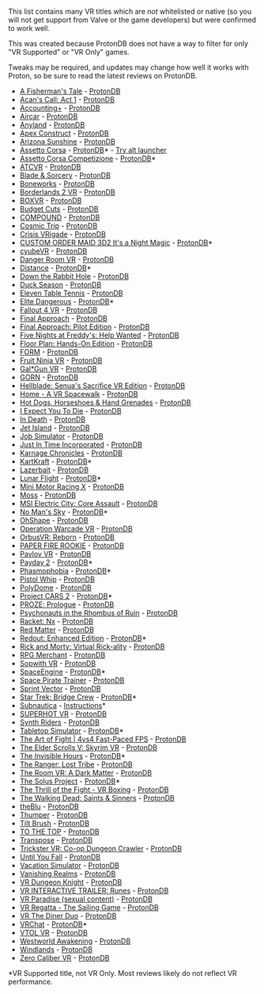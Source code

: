 This list contains many VR titles which are *not* whitelisted or native (so you will not get support from Valve or the game developers) but were confirmed to work well.

This was created because ProtonDB does not have a way to filter for only "VR Supported" or "VR Only" games.

Tweaks may be required, and updates may change how well it works with Proton, so be sure to read the latest reviews on ProtonDB.

+ [A Fisherman's Tale](https://store.steampowered.com/app/559330) - [ProtonDB](https://www.protondb.com/app/559330)
+ [Acan's Call: Act 1](https://store.steampowered.com/app/501180) - [ProtonDB](https://www.protondb.com/app/501180)
+ [Accounting+](https://store.steampowered.com/app/927270) - [ProtonDB](https://www.protondb.com/app/927270)
+ [Aircar](https://store.steampowered.com/app/1073390) - [ProtonDB](https://www.protondb.com/app/1073390)
+ [Anyland](https://store.steampowered.com/app/505700) - [ProtonDB](https://www.protondb.com/app/505700)
+ [Apex Construct](https://store.steampowered.com/app/694090) - [ProtonDB](https://www.protondb.com/app/694090)
+ [Arizona Sunshine](https://store.steampowered.com/app/342180) - [ProtonDB](https://www.protondb.com/app/342180)
+ [Assetto Corsa](https://store.steampowered.com/app/244210) - [ProtonDB](https://www.protondb.com/app/244210)* - [Try alt launcher](https://gitlab.com/vr-on-linux/VR-on-Linux/-/issues/16)
+ [Assetto Corsa Competizione](https://store.steampowered.com/app/805550) - [ProtonDB](https://www.protondb.com/app/805550)*
+ [ATCVR](https://store.steampowered.com/app/578210) - [ProtonDB](https://www.protondb.com/app/578210)
+ [Blade & Sorcery](https://store.steampowered.com/app/629730) - [ProtonDB](https://www.protondb.com/app/629730)
+ [Boneworks](https://store.steampowered.com/app/823500) - [ProtonDB](https://www.protondb.com/app/823500)
+ [Borderlands 2 VR](https://store.steampowered.com/app/991260) - [ProtonDB](https://www.protondb.com/app/991260)
+ [BOXVR](https://store.steampowered.com/app/641960) - [ProtonDB](https://www.protondb.com/app/641960)
+ [Budget Cuts](https://store.steampowered.com/app/400940) - [ProtonDB](https://www.protondb.com/app/400940)
+ [COMPOUND](https://store.steampowered.com/app/615120) - [ProtonDB](https://www.protondb.com/app/615120)
+ [Cosmic Trip](https://store.steampowered.com/app/427240) - [ProtonDB](https://www.protondb.com/app/427240)
+ [Crisis VRigade](https://store.steampowered.com/app/939000) - [ProtonDB](https://www.protondb.com/app/939000)
+ [CUSTOM ORDER MAID 3D2 It's a Night Magic](https://store.steampowered.com/app/1097580) - [ProtonDB](https://www.protondb.com/app/1097580)*
+ [cyubeVR](https://store.steampowered.com/app/619500) - [ProtonDB](https://www.protondb.com/app/619500)
+ [Danger Room VR](https://store.steampowered.com/app/852250) - [ProtonDB](https://www.protondb.com/app/852250)
+ [Distance](https://store.steampowered.com/app/233610) - [ProtonDB](https://www.protondb.com/app/233610)*
+ [Down the Rabbit Hole](https://store.steampowered.com/app/1215270) - [ProtonDB](https://www.protondb.com/app/1215270)
+ [Duck Season](https://store.steampowered.com/app/503580) - [ProtonDB](https://www.protondb.com/app/503580)
+ [Eleven Table Tennis](https://store.steampowered.com/app/488310) - [ProtonDB](https://www.protondb.com/app/488310)
+ [Elite Dangerous](https://store.steampowered.com/app/359320) - [ProtonDB](https://www.protondb.com/app/359320)*
+ [Fallout 4 VR](https://store.steampowered.com/app/611660) - [ProtonDB](https://www.protondb.com/app/611660)
+ [Final Approach](https://store.steampowered.com/app/380670) - [ProtonDB](https://www.protondb.com/app/380670)
+ [Final Approach: Pilot Edition](https://store.steampowered.com/app/481420) - [ProtonDB](https://www.protondb.com/app/481420)
+ [Five Nights at Freddy's: Help Wanted](https://store.steampowered.com/app/732690) - [ProtonDB](https://www.protondb.com/app/732690)
+ [Floor Plan: Hands-On Edition](https://store.steampowered.com/app/673060) - [ProtonDB](https://www.protondb.com/app/673060)
+ [FORM](https://store.steampowered.com/app/408520) - [ProtonDB](https://www.protondb.com/app/408520)
+ [Fruit Ninja VR](https://store.steampowered.com/app/486780) - [ProtonDB](https://www.protondb.com/app/486780)
+ [Gal*Gun VR](https://store.steampowered.com/app/678520) - [ProtonDB](https://www.protondb.com/app/678520)
+ [GORN](https://store.steampowered.com/app/578620) - [ProtonDB](https://www.protondb.com/app/578620)
+ [Hellblade: Senua's Sacrifice VR Edition](https://store.steampowered.com/app/747350) - [ProtonDB](https://www.protondb.com/app/747350)
+ [Home - A VR Spacewalk](https://store.steampowered.com/app/512270) - [ProtonDB](https://www.protondb.com/app/512270)
+ [Hot Dogs, Horseshoes & Hand Grenades](https://store.steampowered.com/app/450540) - [ProtonDB](https://www.protondb.com/app/450540)
+ [I Expect You To Die](https://store.steampowered.com/app/587430) - [ProtonDB](https://www.protondb.com/app/587430)
+ [In Death](https://store.steampowered.com/app/605450) - [ProtonDB](https://www.protondb.com/app/605450)
+ [Jet Island](https://store.steampowered.com/app/587220) - [ProtonDB](https://www.protondb.com/app/587220)
+ [Job Simulator](https://store.steampowered.com/app/448280) - [ProtonDB](https://www.protondb.com/app/448280)
+ [Just In Time Incorporated](https://store.steampowered.com/app/592030) - [ProtonDB](https://www.protondb.com/app/592030)
+ [Karnage Chronicles](https://store.steampowered.com/app/611160) - [ProtonDB](https://www.protondb.com/app/611160)
+ [KartKraft](https://store.steampowered.com/app/406350) - [ProtonDB](https://www.protondb.com/app/406350)*
+ [Lazerbait](https://store.steampowered.com/app/529150) - [ProtonDB](https://www.protondb.com/app/529150)
+ [Lunar Flight](https://store.steampowered.com/app/208600) - [ProtonDB](https://www.protondb.com/app/208600)*
+ [Mini Motor Racing X](https://store.steampowered.com/app/1303990) - [ProtonDB](https://www.protondb.com/app/1303990)
+ [Moss](https://store.steampowered.com/app/846470) - [ProtonDB](https://www.protondb.com/app/846470)
+ [MSI Electric City: Core Assault](https://store.steampowered.com/app/691930) - [ProtonDB](https://www.protondb.com/app/691930)
+ [No Man's Sky](https://store.steampowered.com/app/275850) - [ProtonDB](https://www.protondb.com/app/275850)*
+ [OhShape](https://store.steampowered.com/app/1098100) - [ProtonDB](https://www.protondb.com/app/1098100)
+ [Operation Warcade VR](https://store.steampowered.com/app/698790) - [ProtonDB](https://www.protondb.com/app/691930)
+ [OrbusVR: Reborn](https://store.steampowered.com/app/746930) - [ProtonDB](https://www.protondb.com/app/746930)
+ [PAPER FIRE ROOKIE](https://store.steampowered.com/app/698790) - [ProtonDB](https://www.protondb.com/app/698790)
+ [Pavlov VR](https://store.steampowered.com/app/555160) - [ProtonDB](https://www.protondb.com/app/555160)
+ [Payday 2](https://store.steampowered.com/app/218620) - [ProtonDB](https://www.protondb.com/app/218620)*
+ [Phasmophobia](https://store.steampowered.com/app/739630) - [ProtonDB](https://www.protondb.com/app/739630)*
+ [Pistol Whip](https://store.steampowered.com/app/1079800) - [ProtonDB](https://www.protondb.com/app/1079800)
+ [PolyDome](https://store.steampowered.com/app/483680) - [ProtonDB](https://www.protondb.com/app/483680)
+ [Project CARS 2](https://store.steampowered.com/app/378860) - [ProtonDB](https://www.protondb.com/app/378860)*
+ [PROZE: Prologue](https://store.steampowered.com/app/912560) - [ProtonDB](https://www.protondb.com/app/912560)
+ [Psychonauts in the Rhombus of Ruin](https://store.steampowered.com/app/788690) - [ProtonDB](https://www.protondb.com/app/788690)
+ [Racket: Nx](https://store.steampowered.com/app/428080) - [ProtonDB](https://www.protondb.com/app/428080)
+ [Red Matter](https://store.steampowered.com/app/966680) - [ProtonDB](https://www.protondb.com/app/966680)
+ [Redout: Enhanced Edition](https://store.steampowered.com/app/517710) - [ProtonDB](https://www.protondb.com/app/517710)*
+ [Rick and Morty: Virtual Rick-ality](https://store.steampowered.com/app/469610) - [ProtonDB](https://www.protondb.com/app/469610)
+ [RPG Merchant](https://store.steampowered.com/app/789290) - [ProtonDB](https://www.protondb.com/app/789290)
+ [Sopwith VR](https://store.steampowered.com/app/998660) - [ProtonDB](https://www.protondb.com/app/998660)
+ [SpaceEngine](https://store.steampowered.com/app/314650) - [ProtonDB](https://www.protondb.com/app/314650)*
+ [Space Pirate Trainer](https://store.steampowered.com/app/418650) - [ProtonDB](https://www.protondb.com/app/418650)
+ [Sprint Vector](https://store.steampowered.com/app/590690) - [ProtonDB](https://www.protondb.com/app/590690)
+ [Star Trek: Bridge Crew](https://store.steampowered.com/app/527100) - [ProtonDB](https://www.protondb.com/app/527100)*
+ [Subnautica](https://www.epicgames.com/store/en-US/p/subnautica) - [Instructions](https://gitlab.com/vr-on-linux/VR-on-Linux/-/issues/18)*
+ [SUPERHOT VR](https://store.steampowered.com/app/617830) - [ProtonDB](https://www.protondb.com/app/617830)
+ [Synth Riders](https://store.steampowered.com/app/885000) - [ProtonDB](https://www.protondb.com/app/885000)
+ [Tabletop Simulator](https://store.steampowered.com/app/286160) - [ProtonDB](https://www.protondb.com/app/286160)*
+ [The Art of Fight | 4vs4 Fast-Paced FPS](https://store.steampowered.com/app/531270) - [ProtonDB](https://www.protondb.com/app/531270)
+ [The Elder Scrolls V: Skyrim VR](https://store.steampowered.com/app/611670) - [ProtonDB](https://www.protondb.com/app/611670)
+ [The Invisible Hours](https://store.steampowered.com/app/582560) - [ProtonDB](https://www.protondb.com/app/582560)*
+ [The Ranger: Lost Tribe](https://store.steampowered.com/app/673070) - [ProtonDB](https://www.protondb.com/app/673070)
+ [The Room VR: A Dark Matter](https://store.steampowered.com/app/1104380) - [ProtonDB](https://www.protondb.com/app/1104380)
+ [The Solus Project](https://store.steampowered.com/app/313630) - [ProtonDB](https://www.protondb.com/app/313630)*
+ [The Thrill of the Fight - VR Boxing](https://store.steampowered.com/app/494150) - [ProtonDB](https://www.protondb.com/app/494150)
+ [The Walking Dead: Saints & Sinners](https://store.steampowered.com/app/916840) - [ProtonDB](https://www.protondb.com/app/916840)
+ [theBlu](https://store.steampowered.com/app/451520) - [ProtonDB](https://www.protondb.com/app/451520)
+ [Thumper](https://store.steampowered.com/app/356400) - [ProtonDB](https://www.protondb.com/app/356400)
+ [Tilt Brush](https://store.steampowered.com/app/327140) - [ProtonDB](https://www.protondb.com/app/327140)
+ [TO THE TOP](https://store.steampowered.com/app/509250) - [ProtonDB](https://www.protondb.com/app/509250)
+ [Transpose](https://store.steampowered.com/app/835950) - [ProtonDB](https://www.protondb.com/app/835950)
+ [Trickster VR: Co-op Dungeon Crawler](https://store.steampowered.com/app/512220) - [ProtonDB](https://www.protondb.com/app/512220)
+ [Until You Fall](https://store.steampowered.com/app/858260) - [ProtonDB](https://www.protondb.com/app/858260)
+ [Vacation Simulator](https://store.steampowered.com/app/726830) - [ProtonDB](https://www.protondb.com/app/726830)
+ [Vanishing Realms](https://store.steampowered.com/app/322770) - [ProtonDB](https://www.protondb.com/app/322770)
+ [VR Dungeon Knight](https://store.steampowered.com/app/566860) - [ProtonDB](https://www.protondb.com/app/566860)
+ [VR INTERACTIVE TRAILER: Runes](https://store.steampowered.com/app/970980) - [ProtonDB](https://www.protondb.com/app/970980)
+ [VR Paradise (sexual content)](https://store.steampowered.com/app/896890) - [ProtonDB](https://www.protondb.com/app/896890)
+ [VR Regatta - The Sailing Game](https://store.steampowered.com/app/468240) - [ProtonDB](https://www.protondb.com/app/468240)
+ [VR The Diner Duo](https://store.steampowered.com/app/530120) - [ProtonDB](https://www.protondb.com/app/530120)
+ [VRChat](https://store.steampowered.com/app/438100) - [ProtonDB](https://www.protondb.com/app/438100)*
+ [VTOL VR](https://store.steampowered.com/app/667970) - [ProtonDB](https://www.protondb.com/app/667970)
+ [Westworld Awakening](https://store.steampowered.com/app/1133320) - [ProtonDB](https://www.protondb.com/app/1133320)
+ [Windlands](https://store.steampowered.com/app/428370) - [ProtonDB](https://www.protondb.com/app/428370)
+ [Zero Caliber VR](https://store.steampowered.com/app/877200) - [ProtonDB](https://www.protondb.com/app/877200)

*VR Supported title, not VR Only. Most reviews likely do not reflect VR performance.
